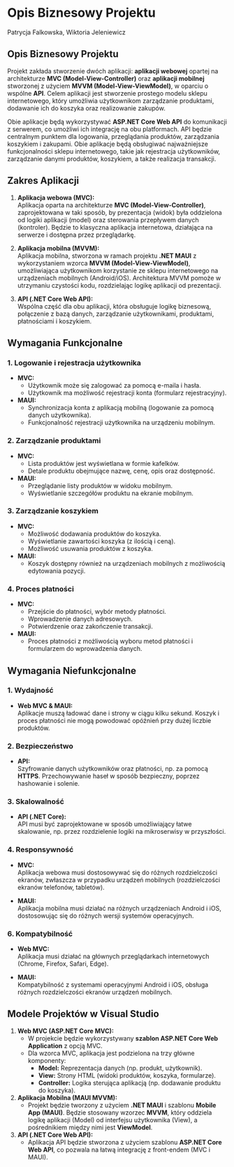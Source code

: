 ﻿# **Opis Biznesowy Projektu**

Patrycja Falkowska, Wiktoria Jeleniewicz

## **Opis Biznesowy Projektu**

Projekt zakłada stworzenie dwóch aplikacji: **aplikacji webowej** opartej na architekturze **MVC (Model-View-Controller)** oraz **aplikacji mobilnej** stworzonej z użyciem **MVVM (Model-View-ViewModel)**, w oparciu o wspólne **API**. Celem aplikacji jest stworzenie prostego modelu sklepu internetowego, który umożliwia użytkownikom zarządzanie produktami, dodawanie ich do koszyka oraz realizowanie zakupów.

Obie aplikacje będą wykorzystywać **ASP.NET Core Web API** do komunikacji z serwerem, co umożliwi ich integrację na obu platformach. API będzie centralnym punktem dla logowania, przeglądania produktów, zarządzania koszykiem i zakupami. Obie aplikacje będą obsługiwać najważniejsze funkcjonalności sklepu internetowego, takie jak rejestracja użytkowników, zarządzanie danymi produktów, koszykiem, a także realizacja transakcji.

## **Zakres Aplikacji**

1.  **Aplikacja webowa (MVC):**  
    Aplikacja oparta na architekturze **MVC (Model-View-Controller)**, zaprojektowana w taki sposób, by prezentacja (widok) była oddzielona od logiki aplikacji (model) oraz sterowania przepływem danych (kontroler). Będzie to klasyczna aplikacja internetowa, działająca na serwerze i dostępna przez przeglądarkę.
    
2.  **Aplikacja mobilna (MVVM):**  
    Aplikacja mobilna, stworzona w ramach projektu **.NET MAUI** z wykorzystaniem wzorca **MVVM (Model-View-ViewModel)**, umożliwiająca użytkownikom korzystanie ze sklepu internetowego na urządzeniach mobilnych (Android/iOS). Architektura MVVM pomoże w utrzymaniu czystości kodu, rozdzielając logikę aplikacji od prezentacji.
    
3.  **API (.NET Core Web API):**  
    Wspólna część dla obu aplikacji, która obsługuje logikę biznesową, połączenie z bazą danych, zarządzanie użytkownikami, produktami, płatnościami i koszykiem. 
    

## **Wymagania Funkcjonalne**

### 1. **Logowanie i rejestracja użytkownika**

-   **MVC:**
    -   Użytkownik może się zalogować za pomocą e-maila i hasła.
    -   Użytkownik ma możliwość rejestracji konta (formularz rejestracyjny).
-   **MAUI:**
    -   Synchronizacja konta z aplikacją mobilną (logowanie za pomocą danych użytkownika).
    -   Funkcjonalność rejestracji użytkownika na urządzeniu mobilnym.

### 2. **Zarządzanie produktami**

-   **MVC:**
    -   Lista produktów jest wyświetlana w formie kafelków.
    -   Detale produktu obejmujące nazwę, cenę, opis oraz dostępność.
-   **MAUI:**
    -   Przeglądanie listy produktów w widoku mobilnym.
    -   Wyświetlanie szczegółów produktu na ekranie mobilnym.

### 3. **Zarządzanie koszykiem**

-   **MVC:**
    -   Możliwość dodawania produktów do koszyka.
    -   Wyświetlanie zawartości koszyka (z ilością i ceną).
    -   Możliwość usuwania produktów z koszyka.
-   **MAUI:**
    -   Koszyk dostępny również na urządzeniach mobilnych z możliwością edytowania pozycji.

### 4. **Proces płatności**

-   **MVC:**
    -   Przejście do płatności, wybór metody płatności.
    -   Wprowadzenie danych adresowych.
    -   Potwierdzenie oraz zakończenie transakcji.
-   **MAUI:**
    -   Proces płatności z możliwością wyboru metod płatności i formularzem do wprowadzenia danych.

## **Wymagania Niefunkcjonalne**

### 1. **Wydajność**

-   **Web MVC & MAUI:**  
    Aplikacje muszą ładować dane i strony w ciągu kilku sekund. Koszyk i proces płatności nie mogą powodować opóźnień przy dużej liczbie produktów.

### 2. **Bezpieczeństwo**

-   **API:**  
    Szyfrowanie danych użytkowników oraz płatności, np. za pomocą **HTTPS**. Przechowywanie haseł w sposób bezpieczny, poprzez hashowanie i solenie.

### 3. **Skalowalność**

-   **API (.NET Core):**  
    API musi być zaprojektowane w sposób umożliwiający łatwe skalowanie, np. przez rozdzielenie logiki na mikroserwisy w przyszłości.

### 4. **Responsywność**

-   **MVC:**  
    Aplikacja webowa musi dostosowywać się do różnych rozdzielczości ekranów, zwłaszcza w przypadku urządzeń mobilnych (rozdzielczości ekranów telefonów, tabletów).
    
-   **MAUI:**  
    Aplikacja mobilna musi działać na różnych urządzeniach Android i iOS, dostosowując się do różnych wersji systemów operacyjnych.
    

### 6. **Kompatybilność**

-   **Web MVC:**  
    Aplikacja musi działać na głównych przeglądarkach internetowych (Chrome, Firefox, Safari, Edge).
    
-   **MAUI:**  
    Kompatybilność z systemami operacyjnymi Android i iOS, obsługa różnych rozdzielczości ekranów urządzeń mobilnych.

## **Modele Projektów w Visual Studio**

1.  **Web MVC (ASP.NET Core MVC):**
    -   W projekcie będzie wykorzystywany **szablon ASP.NET Core Web Application** z opcją MVC.
    -   Dla wzorca MVC, aplikacja jest podzielona na trzy główne komponenty:
        -   **Model:** Reprezentacja danych (np. produkt, użytkownik).
        -   **View:** Strony HTML (widoki produktów, koszyka, formularze).
        -   **Controller:** Logika sterująca aplikacją (np. dodawanie produktu do koszyka).
2.  **Aplikacja Mobilna (MAUI MVVM):**
    -   Projekt będzie tworzony z użyciem **.NET MAUI** i szablonu **Mobile App (MAUI)**. Będzie stosowany wzorzec **MVVM**, który oddziela logikę aplikacji (Model) od interfejsu użytkownika (View), a pośrednikiem między nimi jest **ViewModel**.
3.  **API (.NET Core Web API):**
    -   Aplikacja API będzie stworzona z użyciem szablonu **ASP.NET Core Web API**, co pozwala na łatwą integrację z front-endem (MVC i MAUI).


